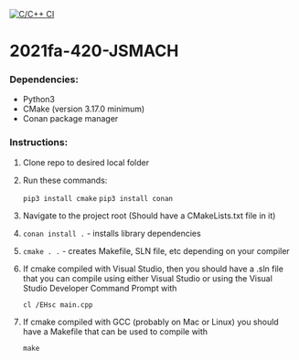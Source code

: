 [![C/C++ CI](https://github.com/mucsci-students/2021fa-420-JSMACH/actions/workflows/realmain.yml/badge.svg)](https://github.com/mucsci-students/2021fa-420-JSMACH/actions/workflows/realmain.yml)
# 2021fa-420-JSMACH

### Dependencies:

- Python3
- CMake (version 3.17.0 minimum)
- Conan package manager

### Instructions:

1. Clone repo to desired local folder
2. Run these commands: 

    `pip3 install cmake`
    `pip3 install conan`

3. Navigate to the project root (Should have a CMakeLists.txt file in it)
4. `conan install .` - installs library dependencies
5. `cmake . .` - creates Makefile, SLN file, etc depending on your compiler
6. If cmake compiled with Visual Studio, then you should have a .sln file that you can compile using either Visual Studio or using the Visual Studio Developer Command Prompt with 

    ```cl /EHsc main.cpp```

8. If cmake compiled with GCC (probably on Mac or Linux) you should have a Makefile that can be used to compile with 

    ```make```

